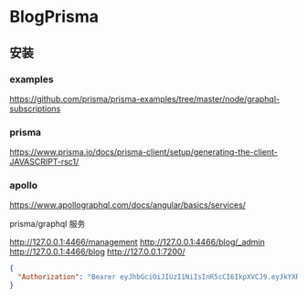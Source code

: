# BlogPrisma

## 安装

### examples
https://github.com/prisma/prisma-examples/tree/master/node/graphql-subscriptions
### prisma 
https://www.prisma.io/docs/prisma-client/setup/generating-the-client-JAVASCRIPT-rsc1/
### apollo 
https://www.apollographql.com/docs/angular/basics/services/



prisma/graphql 服务

http://127.0.0.1:4466/management
http://127.0.0.1:4466/blog/_admin
http://127.0.0.1:4466/blog
http://127.0.0.1:7200/

```json token
{
  "Authorization": "Bearer eyJhbGciOiJIUzI1NiIsInR5cCI6IkpXVCJ9.eyJkYXRhIjp7InNlcnZpY2UiOiJibG9nQGRlZmF1bHQiLCJyb2xlcyI6WyJhZG1pbiJdfSwiaWF0IjoxNTY2NDY3MDI2LCJleHAiOjE1NjcwNzE4MjZ9.6R3KM3VA2P_WQoQdop30zSxJvwWZlDE8yl5pKxPK2-g"
}
```